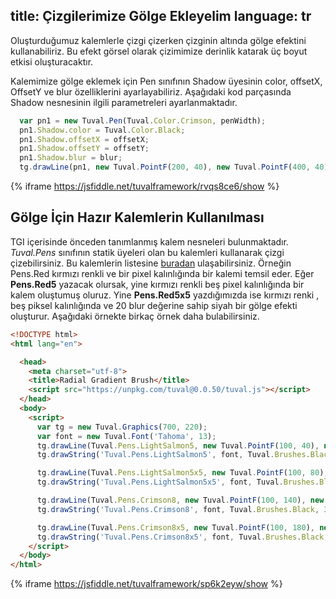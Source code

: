 title: Çizgilerimize Gölge Ekleyelim
language: tr
---
Oluşturduğumuz kalemlerle çizgi çizerken çizginin altında gölge efektini kullanabiliriz. Bu efekt görsel olarak çizimimize derinlik katarak üç boyut etkisi oluşturacaktır.

Kalemimize gölge eklemek için Pen sınıfının Shadow üyesinin color, offsetX, OffsetY ve blur özelliklerini ayarlayabiliriz. Aşağıdaki kod parçasında Shadow nesnesinin ilgili parametreleri ayarlanmaktadır.
```javascript
  var pn1 = new Tuval.Pen(Tuval.Color.Crimson, penWidth);
  pn1.Shadow.color = Tuval.Color.Black;
  pn1.Shadow.offsetX = offsetX;
  pn1.Shadow.offsetY = offsetY;
  pn1.Shadow.blur = blur;
  tg.drawLine(pn1, new Tuval.PointF(200, 40), new Tuval.PointF(400, 40));
```
{% iframe https://jsfiddle.net/tuvalframework/rvqs8ce6/show %}

## Gölge İçin Hazır Kalemlerin Kullanılması
TGI içerisinde önceden tanımlanmış kalem nesneleri bulunmaktadır. *Tuval.Pens* sınıfının statik üyeleri olan bu kalemleri kullanarak çizgi çizebilirsiniz. Bu kalemlerin listesine [buradan](05.05.predefinedPenObjects.html) ulaşabilirsiniz. Örneğin Pens.Red kırmızı renkli ve bir pixel kalınlığında bir kalemi temsil eder. Eğer **Pens.Red5** yazacak olursak, yine kırmızı renkli beş pixel kalınlığında bir kalem oluştumuş oluruz. Yine **Pens.Red5x5** yazdığımızda ise kırmızı renki , beş piksel kalınlığında ve 20 blur değerine sahip siyah bir gölge efekti oluşturur. Aşağıdaki örnekte birkaç örnek daha bulabilirsiniz.
```html
<!DOCTYPE html>
<html lang="en">

  <head>
    <meta charset="utf-8">
    <title>Radial Gradient Brush</title>
    <script src="https://unpkg.com/tuval@0.0.50/tuval.js"></script>
  </head>
  <body>
    <script>
      var tg = new Tuval.Graphics(700, 220);
      var font = new Tuval.Font('Tahoma', 13);
      tg.drawLine(Tuval.Pens.LightSalmon5, new Tuval.PointF(100, 40), new Tuval.PointF(300, 40));
      tg.drawString('Tuval.Pens.LightSalmon5', font, Tuval.Brushes.Black, 320, 33);

      tg.drawLine(Tuval.Pens.LightSalmon5x5, new Tuval.PointF(100, 80), new Tuval.PointF(300, 80));
      tg.drawString('Tuval.Pens.LightSalmon5x5', font, Tuval.Brushes.Black, 320, 73);

      tg.drawLine(Tuval.Pens.Crimson8, new Tuval.PointF(100, 140), new Tuval.PointF(300, 140));
      tg.drawString('Tuval.Pens.Crimson8', font, Tuval.Brushes.Black, 320, 133);

      tg.drawLine(Tuval.Pens.Crimson8x5, new Tuval.PointF(100, 180), new Tuval.PointF(300, 180));
      tg.drawString('Tuval.Pens.Crimson8x5', font, Tuval.Brushes.Black, 320, 173);
    </script>
  </body>
</html>
```
{% iframe https://jsfiddle.net/tuvalframework/sp6k2eyw/show %}